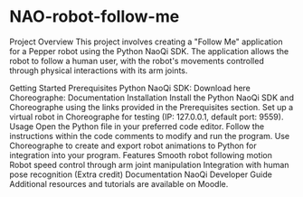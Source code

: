 # NAO-robot-follow-me

Project Overview
This project involves creating a "Follow Me" application for a Pepper robot using the Python NaoQi SDK. The application allows the robot to follow a human user, with the robot's movements controlled through physical interactions with its arm joints.

Getting Started
Prerequisites
Python NaoQi SDK: Download here
Choreographe: Documentation
Installation
Install the Python NaoQi SDK and Choreographe using the links provided in the Prerequisites section.
Set up a virtual robot in Choreographe for testing (IP: 127.0.0.1, default port: 9559).
Usage
Open the Python file in your preferred code editor.
Follow the instructions within the code comments to modify and run the program.
Use Choreographe to create and export robot animations to Python for integration into your program.
Features
Smooth robot following motion
Robot speed control through arm joint manipulation
Integration with human pose recognition (Extra credit)
Documentation
NaoQi Developer Guide
Additional resources and tutorials are available on Moodle.
